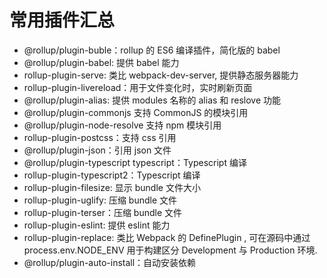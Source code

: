 # 常用插件汇总

- @rollup/plugin-buble：rollup 的 ES6 编译插件，简化版的 babel
- @rollup/plugin-babel: 提供 babel 能力
- rollup-plugin-serve: 类比 webpack-dev-server, 提供静态服务器能力
- rollup-plugin-livereload：用于文件变化时，实时刷新页面
- @rollup/plugin-alias: 提供 modules 名称的 alias 和 reslove 功能
- @rollup/plugin-commonjs 支持 CommonJS 的模块引用
- @rollup/plugin-node-resolve 支持 npm 模块引用
- rollup-plugin-postcss：支持 css 引用
- @rollup/plugin-json：引用 json 文件
- @rollup/plugin-typescript typescript：Typescript 编译
- rollup-plugin-typescript2：Typescript 编译
- rollup-plugin-filesize: 显示 bundle 文件大小
- rollup-plugin-uglify: 压缩 bundle 文件
- rollup-plugin-terser：压缩 bundle 文件
- rollup-plugin-eslint: 提供 eslint 能力
- rollup-plugin-replace: 类比 Webpack 的 DefinePlugin , 可在源码中通过 process.env.NODE_ENV 用于构建区分 Development 与 Production 环境.
- @rollup/plugin-auto-install：自动安装依赖
